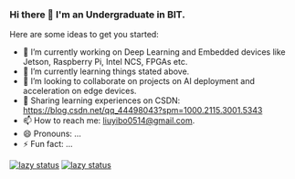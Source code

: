 ### Hi there 👋 I'm an Undergraduate in BIT.

Here are some ideas to get you started:

- 🔭 I’m currently working on Deep Learning and Embedded devices like Jetson, Raspberry Pi, Intel NCS, FPGAs etc.
- 🌱 I’m currently learning things stated above.
- 👯 I’m looking to collaborate on projects on AI deployment and acceleration on edge devices.
- 💬 Sharing learning experiences on CSDN: https://blog.csdn.net/qq_44498043?spm=1000.2115.3001.5343
- 📫 How to reach me: liuyibo0514@gmail.com.
- 😄 Pronouns: ...
- ⚡ Fun fact: ...

<!--
**jedibobo/jedibobo** is a ✨ _special_ ✨ repository because its `README.md` (this file) appears on your GitHub profile.

-->
[![lazy status](https://github-readme-stats.vercel.app/api?username=jedibobo)]()
[![lazy status](https://github-readme-stats.vercel.app/api/top-langs/?username=jedibobo)]()
